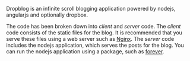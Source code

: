 Dropblog is an infinite scroll blogging application powered by nodejs, angularjs and optionally dropbox.

The code has been broken down into _client_ and _server_ code.  The _client_ code consists of the static files for the blog.  It is recommended that you serve these files using a web server such as [Nginx](http://wiki.nginx.org/Main).  The _server_ code includes the nodejs application, which serves the posts for the blog.  You can run the nodejs application using a package, such as [forever](https://github.com/nodejitsu/forever).
